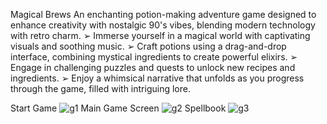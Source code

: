 Magical Brews
An enchanting potion-making adventure game designed to enhance creativity with nostalgic 90's vibes,
blending modern technology with retro charm.
➢ Immerse yourself in a magical world with captivating visuals and soothing music.
➢ Craft potions using a drag-and-drop interface, combining mystical ingredients to create powerful
elixirs.
➢ Engage in challenging puzzles and quests to unlock new recipes and ingredients.
➢ Enjoy a whimsical narrative that unfolds as you progress through the game, filled with intriguing
lore.

Start Game
![g1](https://github.com/manasvinaik/Magical-Brews/assets/140634573/8c6e9a96-7dc0-49f9-9341-85b7bac81348)
Main Game Screen
![g2](https://github.com/manasvinaik/Magical-Brews/assets/140634573/40f000d9-454a-4ee8-85b5-0f5e9000b5d7)
Spellbook
![g3](https://github.com/manasvinaik/Magical-Brews/assets/140634573/287166ca-a55f-4e81-a48f-91463cf2e16b)
